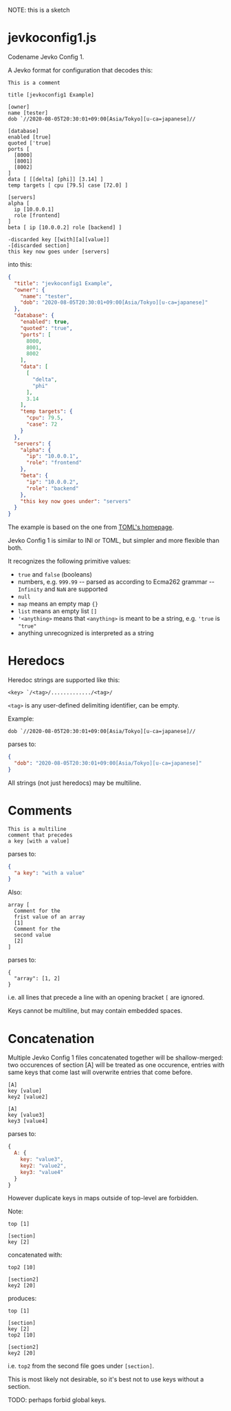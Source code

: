 NOTE: this is a sketch

# jevkoconfig1.js

Codename Jevko Config 1.

A Jevko format for configuration that decodes this:

```
This is a comment

title [jevkoconfig1 Example]

[owner]
name [tester]
dob `//2020-08-05T20:30:01+09:00[Asia/Tokyo][u-ca=japanese]//

[database]
enabled [true]
quoted ['true]
ports [
  [8000]
  [8001]
  [8002]
]
data [ [[delta] [phi]] [3.14] ]
temp targets [ cpu [79.5] case [72.0] ]

[servers]
alpha [
  ip [10.0.0.1]
  role [frontend]
]
beta [ ip [10.0.0.2] role [backend] ]

-discarded key [[with][a][value]]
-[discarded section]
this key now goes under [servers]
```

into this:

```json
{
  "title": "jevkoconfig1 Example",
  "owner": {
    "name": "tester",
    "dob": "2020-08-05T20:30:01+09:00[Asia/Tokyo][u-ca=japanese]"
  },
  "database": {
    "enabled": true,
    "quoted": "true",
    "ports": [
      8000,
      8001,
      8002
    ],
    "data": [
      [
        "delta",
        "phi"
      ],
      3.14
    ],
    "temp targets": {
      "cpu": 79.5,
      "case": 72
    }
  },
  "servers": {
    "alpha": {
      "ip": "10.0.0.1",
      "role": "frontend"
    },
    "beta": {
      "ip": "10.0.0.2",
      "role": "backend"
    },
    "this key now goes under": "servers"
  }
}
```

The example is based on the one from [TOML's homepage](https://toml.io/en/).

Jevko Config 1 is similar to INI or TOML, but simpler and more flexible than both.

It recognizes the following primitive values:

* `true` and `false` (booleans)
* numbers, e.g. `999.99` -- parsed as according to Ecma262 grammar -- `Infinity` and `NaN` are supported
* `null`
* `map` means an empty map `{}`
* `list` means an empty list `[]`
* `'<anything>` means that `<anything>` is meant to be a string, e.g. `'true` is `"true"`
* anything unrecognized is interpreted as a string

# Heredocs

Heredoc strings are supported like this:

```
<key> `/<tag>/............./<tag>/
```

`<tag>` is any user-defined delimiting identifier, can be empty.

Example:

```
dob `//2020-08-05T20:30:01+09:00[Asia/Tokyo][u-ca=japanese]//
```

parses to:

```json
{
  "dob": "2020-08-05T20:30:01+09:00[Asia/Tokyo][u-ca=japanese]"
}
```

All strings (not just heredocs) may be multiline.

# Comments

```
This is a multiline
comment that precedes
a key [with a value]
```

parses to:

```json
{
  "a key": "with a value"
}
```

Also:

```
array [
  Comment for the
  frist value of an array
  [1]
  Comment for the
  second value
  [2]
]
```

parses to:

```
{
  "array": [1, 2]
}
```

i.e. all lines that precede a line with an opening bracket `[` are ignored.

Keys cannot be multiline, but may contain embedded spaces.

# Concatenation

Multiple Jevko Config 1 files concatenated together will be shallow-merged: two occurences of section [A] will be treated as one occurence, entries with same keys that come last will overwrite entries that come before.

```
[A]
key [value]
key2 [value2]

[A]
key [value3]
key3 [value4]
```

parses to:

```js
{ 
  A: { 
    key: "value3", 
    key2: "value2", 
    key3: "value4" 
  } 
}
```

However duplicate keys in maps outside of top-level are forbidden.

Note:

```
top [1]

[section]
key [2]
```

concatenated with:

```
top2 [10]

[section2]
key2 [20]
```

produces:

```
top [1]

[section]
key [2]
top2 [10]

[section2]
key2 [20]
```

i.e. `top2` from the second file goes under `[section]`.

This is most likely not desirable, so it's best not to use keys without a section.

TODO: perhaps forbid global keys.
